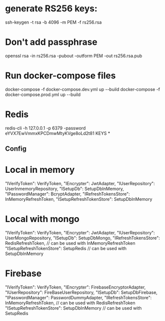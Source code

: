 # generate RS256 keys:
ssh-keygen -t rsa -b 4096 -m PEM -f rs256.rsa
# Don't add passphrase
openssl rsa -in rs256.rsa -pubout -outform PEM -out rs256.rsa.pub

# Run docker-compose files
docker-compose -f docker-compose.dev.yml up --build
docker-compose -f docker-compose.prod.yml up --build

# Redis
redis-cli -h 127.0.0.1 -p 6379 -password eYVX7EwVmmxKPCDmwMtyKVge8oLd2t81
KEYS *

## Config
# Local in memory
"IVerifyToken": VerifyToken,
"IEncrypter": JwtAdapter,
"IUserRepository": UserInmemoryRepository,
"ISetupDb": SetupDbInMemory,
"IPasswordManager": BcryptAdapter,
"IRefreshTokensStore": InMemoryRefreshToken,
"ISetupRefreshTokenStore": SetupDbInMemory


# Local with mongo
"IVerifyToken": VerifyToken,
"IEncrypter": JwtAdapter,
"IUserRepository": UserMongoRepository,
"ISetupDb": SetupDbMongo,
"IRefreshTokensStore": RedisRefreshToken, // can be used with InMemoryRefreshToken
"ISetupRefreshTokenStore": SetupRedis // can be used with SetupDbInMemory


# Firebase
"IVerifyToken": VerifyToken,
"IEncrypter": FirebaseEncryptorAdapter,
"IUserRepository": FireBaseUserRepository,
"ISetupDb": SetupDbFirebase,
"IPasswordManager": PasswordDummyAdapter,
"IRefreshTokensStore": InMemoryRefreshToken, // can be used with RedisRefreshToken
"ISetupRefreshTokenStore": SetupDbInMemory // can be used with SetupRedis